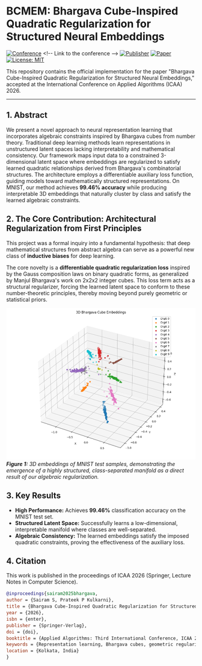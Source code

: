 # BCMEM: Bhargava Cube-Inspired Quadratic Regularization for Structured Neural Embeddings

[![Conference](https://img.shields.io/badge/ICAA_2026-Accepted-blueviolet)]([https://icaa-conf.org/](https://icaa2026.framer.website/)) <!-- Link to the conference -->
[![Publisher](https://img.shields.io/badge/Publication-Springer_LNCS-green)]([https://www.springer.com/series/558](https://link.springer.com/conference/icaa))
[![Paper](https://img.shields.io/badge/Preprint-arXiv:XXXX.XXXXX-b31b1b.svg)](https://arxiv.org/abs/XXXX.XXXXX) <!-- Replace with your arXiv link -->
[![License: MIT](https://img.shields.io/badge/License-MIT-yellow.svg)](https://opensource.org/licenses/MIT)

This repository contains the official implementation for the paper "Bhargava Cube-Inspired Quadratic Regularization for Structured Neural Embeddings," accepted at the International Conference on Applied Algorithms (ICAA) 2026.

---

## 1. Abstract

We present a novel approach to neural representation learning that incorporates algebraic constraints inspired by Bhargava cubes from number theory. Traditional deep learning methods learn representations in unstructured latent spaces lacking interpretability and mathematical consistency. Our framework maps input data to a constrained 3-dimensional latent space where embeddings are regularized to satisfy learned quadratic relationships derived from Bhargava's combinatorial structures. The architecture employs a differentiable auxiliary loss function, guiding models toward mathematically structured representations. On MNIST, our method achieves **99.46% accuracy** while producing interpretable 3D embeddings that naturally cluster by class and satisfy the learned algebraic constraints.

## 2. The Core Contribution: Architectural Regularization from First Principles

This project was a formal inquiry into a fundamental hypothesis: that deep mathematical structures from abstract algebra can serve as a powerful new class of **inductive biases** for deep learning.

The core novelty is a **differentiable quadratic regularization loss** inspired by the Gauss composition laws on binary quadratic forms, as generalized by Manjul Bhargava's work on 2x2x2 integer cubes. This loss term acts as a structural regularizer, forcing the learned latent space to conform to these number-theoretic principles, thereby moving beyond purely geometric or statistical priors.

![3D Bhargava Cube Embeddings](bhargava_cube_3d_visualization.png)
_**Figure 1:** 3D embeddings of MNIST test samples, demonstrating the emergence of a highly structured, class-separated manifold as a direct result of our algebraic regularization._

## 3. Key Results

-   **High Performance:** Achieves **99.46%** classification accuracy on the MNIST test set.
-   **Structured Latent Space:** Successfully learns a low-dimensional, interpretable manifold where classes are well-separated.
-   **Algebraic Consistency:** The learned embeddings satisfy the imposed quadratic constraints, proving the effectiveness of the auxiliary loss.

## 4. Citation

This work is published in the proceedings of ICAA 2026 (Springer, Lecture Notes in Computer Science).

```bibtex
@inproceedings{sairam2025bhargava,
author = {Sairam S, Prateek P Kulkarni},
title = {Bhargava Cube-Inspired Quadratic Regularization for Structured Neural Embeddings},
year = {2026},
isbn = {enter},
publisher = {Springer-Verlag},
doi = {doi},
booktitle = {Applied Algorithms: Third International Conference, ICAA 2026, Kolkata, India, January 7–9, 2026, Proceedings},
keywords = {Representation learning, Bhargava cubes, geometric regularization, dimensionality reduction, interpretable embeddings},
location = {Kolkata, India}
}
```
